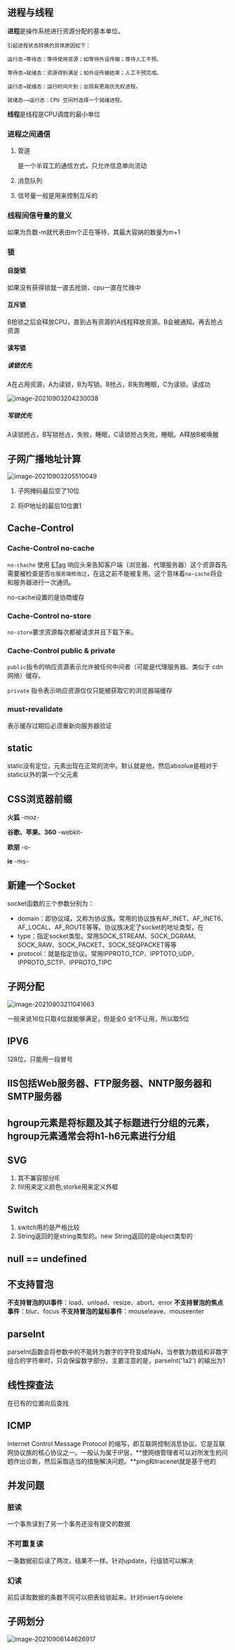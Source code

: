 ## 进程与线程

**进程**是操作系统进行资源分配的基本单位。

```
引起进程状态转换的具体原因如下：

运行态→等待态：等待使用资源；如等待外设传输；等待人工干预。

等待态→就绪态：资源得到满足；如外设传输结束；人工干预完成。

运行态→就绪态：运行时间片到；出现有更高优先权进程。

就绪态—→运行态：CPU 空闲时选择一个就绪进程。
```

**线程**是线程是CPU调度的最小单位

### 进程之间通信

1. 管道

   是一个半双工的通信方式，只允许信息单向流动

2. 消息队列
3. 信号量一般是用来控制互斥的

### 线程间信号量的意义

如果为负数-m就代表由m个正在等待，其最大容纳的数量为m+1

### 锁

#### 自旋锁

如果没有获得锁就一直去抢锁，cpu一直在忙碌中

#### 互斥锁

B抢锁之后会释放CPU，直到占有资源的A线程释放资源。B会被通知。再去抢占资源

#### 读写锁

##### 读锁优先

A在占用资源，A为读锁，B为写锁。B抢占，B失败睡眠，C为读锁。读成功

![image-20210903204230038](https://i.loli.net/2021/09/03/TNzcEg8vXswAide.png)

##### 写锁优先

A读锁抢占，B写锁抢占，失败，睡眠，C读锁抢占失败，睡眠。A释放B被唤醒



## 子网广播地址计算

![image-20210903205510049](https://i.loli.net/2021/09/03/LdKesYlP3by45c1.png)

1. 子网掩码最后空了10位

2. 将IP地址的最后10位置1

   

## Cache-Control

### Cache-Control no-cache

`no-chache` 使用 [ETag](https://link.zhihu.com/?target=http%3A//www.w3.org/Protocols/rfc2616/rfc2616-sec14.html%23sec14.19) 响应头来告知客户端（浏览器、代理服务器）这个资源首先需要被检查是否`在服务端修改过`，在这之前不能被复用。这个意味着`no-cache`将会和服务器进行一次通讯。

no-cache设置的是协商缓存

### Cache-Control no-store

`no-store`要求资源每次都被请求并且下载下来。

### Cache-Control public & private

`public`指令的响应资源表示允许被任何中间者（可能是代理服务器、类似于 cdn 网络）缓存。

`private` 指令表示响应资源仅仅只能被获取它的浏览器端缓存

### must-revalidate

表示缓存过期后必须重新向服务器验证

## static 

static没有定位，元素出现在正常的流中。默认就是他，然后absolue是相对于static以外的第一个父元素

## CSS浏览器前缀

**火狐**                 -moz-

**谷歌、苹果、360**       -webkit-

**欧朋**                 -o-

**ie**                   -ms-

## 新建一个Socket

socket函数的三个参数分别为：

- domain：即协议域，又称为协议族。常用的协议族有AF_INET、AF_INET6、AF_LOCAL、AF_ROUTE等等。协议族决定了socket的地址类型，在
- type：指定socket类型。常用SOCK_STREAM、SOCK_DGRAM、SOCK_RAW、SOCK_PACKET、SOCK_SEQPACKET等等
- protocol：就是指定协议。常用IPPROTO_TCP、IPPTOTO_UDP、IPPROTO_SCTP、IPPROTO_TIPC

## 子网分配

![image-20210903211041663](https://i.loli.net/2021/09/03/KefCdRn7c8OTNSv.png)

一般来说16位只取4位就能够满足，但是全0 全1不让用，所以取5位

## IPV6

128位，只能用一段冒号

## IIS包括Web服务器、FTP服务器、NNTP服务器和SMTP服务器

## hgroup元素是将标题及其子标题进行分组的元素，hgroup元素通常会将h1-h6元素进行分组

## SVG

1. 其不兼容部分IE
2. fill用来定义颜色,storke用来定义外框

## Switch

1. switch用的是严格比较
2. String返回的是string类型的。new String返回的是object类型的

## null == undefined

## 不支持冒泡

**不支持冒泡的UI事件**：load、unload、resize、abort、error
**不支持冒泡的焦点事件**：blur、focus
**不支持冒泡的鼠标事件**：mouseleave、mouseenter

## parseInt

parseInt函数会将参数中的不能转为数字的字符变成NaN，当参数为数组和非数字组合的字符串时，只会保留数字部分。主要注意的是，parseInt('1a2') 的输出为1

## 线性探查法

在已有的位置向后查找

## ICMP

Internet Control Message Protocol 的缩写，即互联网控制消息协议。它是互联网协议族的核心协议之一。一般认为属于IP层，**使网络管理者可以对所发生的问题作出诊断，然后采取适当的措施解决问题。**ping和tracenet就是基于他的

## 并发问题

### 脏读

一个事务读到了另一个事务还没有提交的数据

### **不可重复读**

一条数据前后读了两次，结果不一样。针对update，行级锁可以解决

### 幻读

前后读取数据的条数不同可以把表给锁起来。针对insert与delete

## 子网划分

![image-20210906144626917](C:\Users\ASUS\AppData\Roaming\Typora\typora-user-images\image-20210906144626917.png)

